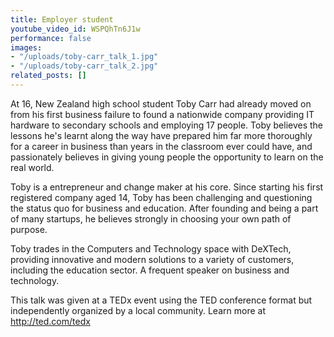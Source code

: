 ```yaml
---
title: Employer student
youtube_video_id: WSPQhTn6J1w
performance: false
images:
- "/uploads/toby-carr_talk_1.jpg"
- "/uploads/toby-carr_talk_2.jpg"
related_posts: []
---
```


At 16, New Zealand high school student Toby  Carr had already moved on from his first business failure to found a nationwide company providing IT hardware to secondary schools and employing 17 people. Toby believes the lessons he's learnt along the way have prepared him far more thoroughly for a career in business than years in the classroom ever could have, and passionately believes in giving young people the opportunity to learn on the real world. 

Toby is a entrepreneur and change maker at his core. Since starting his first registered company aged 14, Toby has been challenging and questioning the status quo for business and education. After founding and being a part of many startups, he believes strongly in choosing your own path of purpose.

Toby trades in the Computers and Technology space with DeXTech, providing innovative and modern solutions to a variety of customers, including the education sector. A frequent speaker on business and technology.

This talk was given at a TEDx event using the TED conference format but independently organized by a local community. Learn more at http://ted.com/tedx
